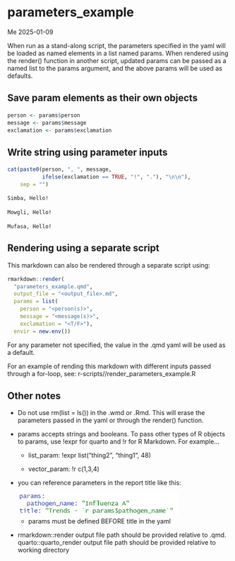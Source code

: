 # parameters_example
Me
2025-01-09

When run as a stand-along script, the parameters specified in the yaml
will be loaded as named elements in a list named params. When rendered
using the render() function in another script, updated params can be
passed as a named list to the params argument, and the above params will
be used as defaults.

## Save param elements as their own objects

``` r
person <- params$person
message <- params$message
exclamation <- params$exclamation
```

## Write string using parameter inputs

``` r
cat(paste0(person, ", ", message,
           ifelse(exclamation == TRUE, "!", "."), "\n\n"),
    sep = "")
```

    Simba, Hello!

    Mowgli, Hello!

    Mufasa, Hello!

## Rendering using a separate script

This markdown can also be rendered through a separate script using:

``` r
rmarkdown::render(
  "parameters_example.qmd",
  output_file = "<output_file>.md",
  params = list(
    person = "<person(s)>",
    message = "<message(s)>",
    exclamation = "<T/F>"),
  envir = new.env())
```

For any parameter not specified, the value in the .qmd yaml will be used
as a default.

For an example of rending this markdown with different inputs passed
through a for-loop, see: r-scripts//render_parameters_example.R

## Other notes

- Do not use rm(list = ls()) in the .wmd or .Rmd. This will erase the
  parameters passed in the yaml or through the render() function.

- params accepts strings and booleans. To pass other types of R objects
  to params, use !expr for quarto and !r for R Markdown. For example…

  - list_param: !expr list(“thing2”, “thing1”, 48)

  - vector_param: !r c(1,3,4)

- you can reference parameters in the report title like this:

  <img src="images/clipboard-4015420709.png" width="363" />

  - params must be defined BEFORE title in the yaml

- rmarkdown::render output file path should be provided relative to
  .qmd. quarto::quarto_render output file path should be provided
  relative to working directory
